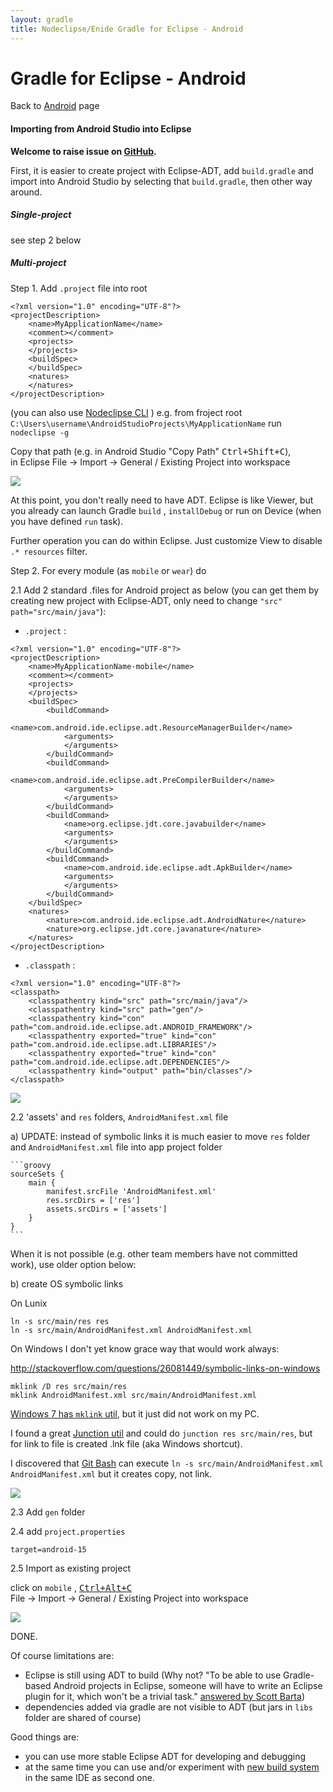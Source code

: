 ```yaml
---
layout: gradle
title: Nodeclipse/Enide Gradle for Eclipse - Android
---
```


# Gradle for Eclipse - Android

<p></p>

Back to [Android](./) page

#### Importing from Android Studio into Eclipse

**Welcome to raise issue on [GitHub](https://github.com/Nodeclipse/nodeclipse-1/issues).**

First, it is easier to create project with Eclipse-ADT, add `build.gradle` and import into Android Studio
by selecting that `build.gradle`, then other way around.

##### Single-project

see step 2 below

##### Multi-project

Step 1. Add `.project` file into root 

```
<?xml version="1.0" encoding="UTF-8"?>
<projectDescription>
	<name>MyApplicationName</name>
	<comment></comment>
	<projects>
	</projects>
	<buildSpec>
	</buildSpec>
	<natures>
	</natures>
</projectDescription>
```

(you can also use [Nodeclipse CLI](https://github.com/Nodeclipse/nodeclipse-1/tree/master/org.nodeclipse.ui/templates#nodeclipse-cli-commands) )
e.g. from froject root `C:\Users\username\AndroidStudioProjects\MyApplicationName` run `nodeclipse -g`

Copy that path (e.g. in Android Studio "Copy Path" <kbd>Ctrl+Shift+C</kbd>),  
in Eclipse File -> Import -> General / Existing Project into workspace

![](../MyApplicationName.PNG)

At this point, you don't really need to have ADT. Eclipse is like Viewer,
 but you already can launch Gradle `build` , `installDebug` or run on Device (when you have defined `run` task).

Further operation you can do within Eclipse. Just customize View to disable `.* resources` filter.

Step 2. For every module (as `mobile` or `wear`) do

2.1 Add 2 standard .files for Android project as below
 (you can get them by creating new project with Eclipse-ADT,
 only need to change `"src" path="src/main/java"`):

- `.project` :

```
<?xml version="1.0" encoding="UTF-8"?>
<projectDescription>
	<name>MyApplicationName-mobile</name>
	<comment></comment>
	<projects>
	</projects>
	<buildSpec>
		<buildCommand>
			<name>com.android.ide.eclipse.adt.ResourceManagerBuilder</name>
			<arguments>
			</arguments>
		</buildCommand>
		<buildCommand>
			<name>com.android.ide.eclipse.adt.PreCompilerBuilder</name>
			<arguments>
			</arguments>
		</buildCommand>
		<buildCommand>
			<name>org.eclipse.jdt.core.javabuilder</name>
			<arguments>
			</arguments>
		</buildCommand>
		<buildCommand>
			<name>com.android.ide.eclipse.adt.ApkBuilder</name>
			<arguments>
			</arguments>
		</buildCommand>
	</buildSpec>
	<natures>
		<nature>com.android.ide.eclipse.adt.AndroidNature</nature>
		<nature>org.eclipse.jdt.core.javanature</nature>
	</natures>
</projectDescription>
```

- `.classpath` :

```
<?xml version="1.0" encoding="UTF-8"?>
<classpath>
	<classpathentry kind="src" path="src/main/java"/>
	<classpathentry kind="src" path="gen"/>
	<classpathentry kind="con" path="com.android.ide.eclipse.adt.ANDROID_FRAMEWORK"/>
	<classpathentry exported="true" kind="con" path="com.android.ide.eclipse.adt.LIBRARIES"/>
	<classpathentry exported="true" kind="con" path="com.android.ide.eclipse.adt.DEPENDENCIES"/>
	<classpathentry kind="output" path="bin/classes"/>
</classpath>
```

![](../MyApplicationName-mobile.PNG)

2.2 'assets' and `res` folders, `AndroidManifest.xml` file

a) UPDATE: instead of symbolic links
it is much easier to move `res` folder and `AndroidManifest.xml` file
into app project folder


	```groovy	
    sourceSets {
        main {
            manifest.srcFile 'AndroidManifest.xml'
            res.srcDirs = ['res']
            assets.srcDirs = ['assets']
        }
    }
    ```

When it is not possible (e.g. other team members have not committed work),
use older option below: 

b) create OS symbolic links

On Lunix

	ln -s src/main/res res
	ln -s src/main/AndroidManifest.xml AndroidManifest.xml

On Windows I don't yet know grace way that would work always:

<http://stackoverflow.com/questions/26081449/symbolic-links-on-windows>

	mklink /D res src/main/res
	mklink AndroidManifest.xml src/main/AndroidManifest.xml

[Windows 7 has `mklink` util](http://www.windows7home.net/how-to-create-symbolic-link-in-windows-7/), but it just did not work on my PC.

I found a great [Junction util](http://technet.microsoft.com/en-us/sysinternals/bb896768.aspx)
 and could do `junction res src/main/res`, but for link to file is created .lnk file (aka Windows shortcut).

I discovered that [Git Bash](http://msysgit.github.io/) can execute `ln -s src/main/AndroidManifest.xml AndroidManifest.xml` but it creates copy, not link.

![](../MyApplicationName-mobile-symlink.PNG)

2.3 Add `gen` folder

2.4 add `project.properties`

```
target=android-15
```

2.5 Import as existing project

click on `mobile` , [<kbd>Ctrl+Alt+C</kbd>](http://www.nodeclipse.org/usage#General-Tools)  
File -> Import -> General / Existing Project into workspace

![](../MyApplicationName-mobile-symlink-done.PNG)

DONE.

Of course limitations are:

- Eclipse is still using ADT to build 
 (Why not? "To be able to use Gradle-based Android projects in Eclipse, someone will have to write an Eclipse plugin for it, which won't be a trivial task." 
 [answered by Scott Barta](http://stackoverflow.com/questions/23772343/setup-standard-android-project-using-gradle-in-eclipse))
- dependencies added via gradle are not visible to ADT (but jars in `libs` folder are shared of course)

Good things are:

- you can use more stable Eclipse ADT for developing and debugging
- at the same time you can use and/or experiment with [new build system](http://tools.android.com/tech-docs/new-build-system)
 in the same IDE as second one.

